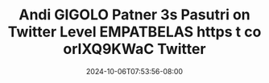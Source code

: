 --- 
title: "Andi GIGOLO Patner 3s Pasutri on Twitter Level EMPATBELAS https t co orlXQ9KWaC   Twitter"
description: "nonton bokeh Andi GIGOLO Patner 3s Pasutri on Twitter Level EMPATBELAS https t co orlXQ9KWaC   Twitter simontok   baru"
date: 2024-10-06T07:53:56-08:00
file_code: "0ql0emz5s4ic"
draft: false
cover: "r01bqvhgc2tx6o5y.jpg"
tags: ["Andi", "GIGOLO", "Patner", "Pasutri", "Twitter", "Level", "EMPATBELAS", "https", "Twitter", "bokep-indo", "bokep-viral", "bokep-ig"]
length: 92
fld_id: "1483137"
foldername: "Andi gigolo1 telegram"
categories: ["Andi gigolo1 telegram"]
views: 0
---